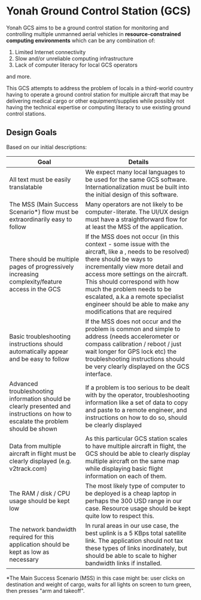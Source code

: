 # Yonah Ground Control Station (GCS)
Yonah GCS aims to be a ground control station for monitoring and controlling multiple unmanned aerial vehicles in **resource-constrained computing environments** which can be any combination of:
1. Limited Internet connectivity
2. Slow and/or unreliable computing infrastructure
3. Lack of computer literacy for local GCS operators

and more.

This GCS attempts to address the problem of locals in a third-world country having to operate a ground control station for multiple aircraft that may be delivering medical cargo or other equipment/supplies while possibly not having the technical expertise or computing literacy to use existing ground control stations. 

## Design Goals

Based on our initial descriptions:

| Goal | Details | 
| --- | --- |
| All text must be easily translatable | We expect many local languages to be used for the same GCS software. Internationalization must be built into the initial design of this software. | 
| The MSS (Main Success Scenario*) flow must be extraordinarily easy to follow | Many operators are not likely to be computer-literate. The UI/UX design must have a straightforward flow for at least the MSS of the application. |
| There should be multiple pages of progressively increasing complexity/feature access in the GCS | If the MSS does not occur (in this context - some issue with the aircraft, like a , needs to be resolved) there should be ways to incrementally view more detail and access more settings on the aircraft. This should correspond with how much the problem needs to be escalated, a.k.a a remote specialist engineer should be able to make any modifications that are required 
| Basic troubleshooting instructions should automatically appear and be easy to follow | If the MSS does not occur and the problem is common and simple to address (needs accelerometer or compass calibration / reboot / just wait longer for GPS lock etc) the troubleshooting instructions should be very clearly displayed on the GCS interface. 
| Advanced troubleshooting information should be clearly presented and instructions on how to escalate the problem should be shown | If a problem is too serious to be dealt with by the operator, troubleshooting information like a set of data to copy and paste to a remote engineer, and instructions on how to do so, should be clearly displayed
| Data from multiple aircraft in flight must be clearly displayed (e.g. v2track.com) | As this particular GCS station scales to have multiple aircraft in flight, the GCS should be able to clearly display multiple aircraft on the same map while displaying basic flight information on each of them.
| The RAM / disk / CPU usage should be kept low | The most likely type of computer to be deployed is a cheap laptop in perhaps the 300 USD range in our case. Resource usage should be kept quite low to respect this. 
| The network bandwidth required for this application should be kept as low as necessary | In rural areas in our use case, the best uplink is a 5 KBps total satellite link. The application should not tax these types of links inordinately, but should be able to scale to higher bandwidth links if installed.


*The Main Success Scenario (MSS) in this case might be: user clicks on destination and weight of cargo, waits for all lights on screen to turn green, then presses "arm and takeoff".
